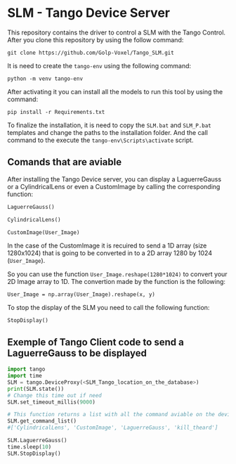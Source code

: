 # SLM - Tango Device Server 
This repository contains the driver to control a SLM with the Tango Control. After you clone this repository by using the follow command:

```
git clone https://github.com/Golp-Voxel/Tango_SLM.git
```

It is need to create the `tango-env` using the following command:

```
python -m venv tango-env
```

After activating it you can install all the models to run this tool by using the command:

```
pip install -r Requirements.txt
```

To finalize the installation, it is need to copy the `SLM.bat` and `SLM_P.bat` templates and change the paths to the installation folder. And the call command to the execute the `tango-env\Scripts\activate` script.





## Comands that are aviable 
After installing the Tango Device server, you can display a LaguerreGauss or a CylindricalLens or even a CustomImage by calling the corresponding function:

```python 
LaguerreGauss()
```

```python 
CylindricalLens()
```

```python 
CustomImage(User_Image)
```
In the case of the CustomImage it is recuired to send a 1D array (size 1280x1024) that is going to be converted in to a 2D array 1280 by 1024 (`User_Image`).

So you can use the function `User_Image.reshape(1280*1024)` to convert your 2D Image array to 1D. The convertion made by the function is the following:
```
User_Image = np.array(User_Image).reshape(x, y)
```

To stop the display of the SLM you need to call the following function:

```
StopDisplay()
```

## Exemple of Tango Client code to send a LaguerreGauss to be displayed
```python
import tango
import time
SLM = tango.DeviceProxy(<SLM_Tango_location_on_the_database>)
print(SLM.state())
# Change this time out if need
SLM.set_timeout_millis(9000) 

# This function returns a list with all the command aviable on the device server
SLM.get_command_list()
#['CylindricalLens', 'CustomImage', 'LaguerreGauss', 'kill_theard']

SLM.LaguerreGauss()
time.sleep(10)
SLM.StopDisplay()
```
